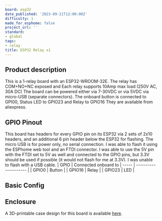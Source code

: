 ```yaml
---
board: esp32
date_published: '2023-09-21T12:00:00Z'
difficulty: 1
made_for_esphome: false
project_url: ''
standard:
- global
tags:
- relay
title: ESP32 Relay x1
---
```


## Product description

This is a 1-relay board with an ESP32-WROOM-32E.
The relay has COM+NO+NC exposed and Each relay supports 10Amp max load (250V AC, 30A DC)
The board can be powered either via 7-30VDC or via 5VDC via micro-USB (separate connectors).
The onboard button is connected to GPI00, Status LED to GPIO23 and Relay to GPIO16
They are available from aliexpress.

## GPIO Pinout

This board has headers for every GPIO pin on its ESP32 via 2 sets of 2x10 headers, and an additional 6 pin header below the ESP32 for flashing. The micro USB is for power only, no serial connection.
I was able to flash it using the ESPhome web tool and an FTDI connector. I was able to use the 5V pin with the FTDI set to 5V as well and connected to the GPIO pins, but 3.3V should be used if possible (it would not flash for me at 3.3V). I was unable to flash with a USB cable.
| GPIO  | Connected onboard to
| ----- | --------------------- |
| GPIO0  | Button               |
| GPIO16 | Relay                |
| GPIO23 | LED                  |

## Basic Config

## Enclosure

A 3D-printable case design for this board is available [here](https://github.com/clydebarrow/3dmodels/tree/main/ESP32%20Relay%20x1).